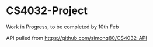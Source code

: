 # CS4032-Project
Work in Progress, to be completed by 10th Feb

API pulled from https://github.com/simonq80/CS4032-API

